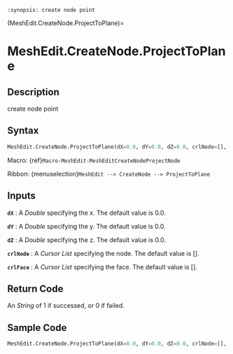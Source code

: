 ```{module} MeshEdit.CreateNode.ProjectToPlane()
:synopsis: create node point
```

(MeshEdit.CreateNode.ProjectToPlane)=

# MeshEdit.CreateNode.ProjectToPlane

## Description

create node point

## Syntax

```python
MeshEdit.CreateNode.ProjectToPlane(dX=0.0, dY=0.0, dZ=0.0, crlNode=[], crlFace=[])
```

Macro: {ref}`Macro-MeshEdit-MeshEditCreateNodeProjectNode`

Ribbon: {menuselection}`MeshEdit --> CreateNode --> ProjectToPlane`

## Inputs

**`dX`**
: A _Double_ specifying the x. The default value is 0.0.

**`dY`**
: A _Double_ specifying the y. The default value is 0.0.

**`dZ`**
: A _Double_ specifying the z. The default value is 0.0.

**`crlNode`**
: A _Cursor List_ specifying the node. The default value is [].

**`crlFace`**
: A _Cursor List_ specifying the face. The default value is [].

## Return Code

An _String_ of 1 if successed, or 0 if failed.

## Sample Code

```python
MeshEdit.CreateNode.ProjectToPlane(dX=0.0, dY=0.0, dZ=0.0, crlNode=[], crlFace=[])
```
